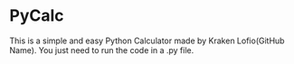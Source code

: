 # PyCalc
This is a simple and easy Python Calculator made by Kraken Lofio(GitHub Name). You just need to run the code in a .py file.
